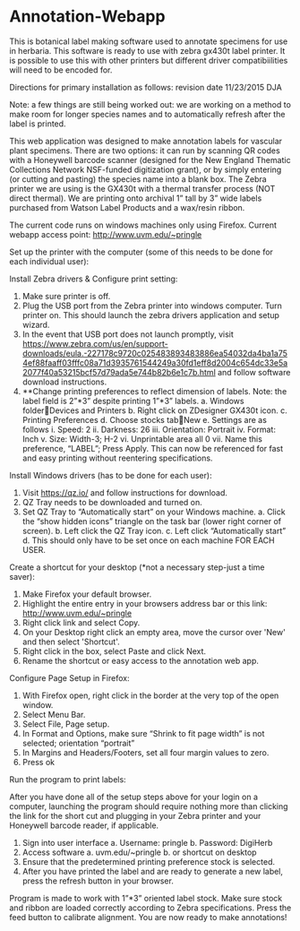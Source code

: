 # Annotation-Webapp
This is botanical label making software used to annotate specimens for use in herbaria. 
This software is ready to use with zebra gx430t label printer. 
It is possible to use this with other printers but different driver compatibiilities will need to be encoded for.

Directions for primary installation as follows:  	revision date 11/23/2015 DJA

Note: a few things are still being worked out: we are working on a method to make room for longer species 
names and to automatically refresh after the label is printed.

This web application was designed to make annotation labels for vascular plant specimens. 
There are two options: it can run by scanning QR codes with a Honeywell barcode scanner 
(designed for the New England Thematic Collections Network NSF-funded digitization grant), 
or by simply entering (or cutting and pasting) the species name into a blank box. 
The Zebra printer we are using is the GX430t with a thermal transfer process (NOT direct thermal). 
We are printing onto archival 1” tall by 3” wide labels purchased from Watson Label Products and a wax/resin ribbon.

The current code runs on windows machines only using Firefox.
Current webapp access point: http://www.uvm.edu/~pringle

Set up the printer with the computer (some of this needs to be done for each individual user):

Install Zebra drivers & Configure print setting:	
1.	Make sure printer is off.
2.	Plug the USB port from the Zebra printer into windows computer. Turn printer on. This should launch the zebra drivers application and setup wizard.
3.	In the event that USB port does not launch promptly, visit 
https://www.zebra.com/us/en/support-downloads/eula.-227178c9720c025483893483886ea54032da4ba1a754ef88faaff03fffc08a71d3935761544249a30fd1eff8d2004c654dc33e5a2077f40a53215bcf57d79ada5e744b82b6e1c7b.html and follow software download instructions.
4.	**Change printing preferences to reflect dimension of labels. Note: the label field is 2”*3” despite printing 1”*3” labels.
a.	Windows folderDevices and Printers
b.	Right click on ZDesigner GX430t icon.
c.	Printing Preferences
d.	Choose stocks tabNew
e.	Settings are as follows
i.	Speed: 2
ii.	Darkness: 26
iii.	Orientation: Portrait
iv.	Format: Inch
v.	Size: Width-3; H-2
vi.	Unprintable area all 0
vii.	Name this preference, “LABEL”; Press Apply. This can now be referenced for fast and easy printing without reentering specifications.

Install Windows drivers (has to be done for each user):
1.	Visit https://qz.io/ and follow instructions for download.
2.	QZ Tray needs to be downloaded and turned on. 
3.	Set QZ Tray to “Automatically start” on your Windows machine.
a.	Click the “show hidden icons” triangle on the task bar (lower right corner of screen).
b.	Left click the QZ Tray icon.
c.	Left click “Automatically start”
d.	This should only have to be set once on each machine FOR EACH USER.

Create a shortcut for your desktop (*not a necessary step-just a time saver):
1.	 Make Firefox your default browser. 
2.	Highlight the entire entry in your browsers address bar or this link: http://www.uvm.edu/~pringle
3.	Right click link and select Copy. 
4.	On your Desktop right click an empty area, move the cursor over 'New' and then select 'Shortcut'. 
5.	Right click in the box, select Paste and click Next.
6.	Rename the shortcut or easy access to the annotation web app. 

Configure Page Setup in Firefox:
1.	With Firefox open, right click in the border at the very top of the open window. 
2.	Select Menu Bar.
3.	Select File, Page setup.
4.	In Format and Options, make sure “Shrink to fit page width” is not selected; orientation “portrait”
5.	In Margins and Headers/Footers, set all four margin values to zero.
6.	Press ok


Run the program to print labels:

After you have done all of the setup steps above for your login on a computer, launching the program should require nothing more than clicking the link for the short cut and plugging in your Zebra printer and your Honeywell barcode reader, if applicable.  
1.	Sign into user interface 
a.	Username: pringle
b.	Password: DigiHerb
2.	Access software
a.	uvm.edu/~pringle
b.	or shortcut on desktop
3.	Ensure that the predetermined printing preference stock is selected.
4.	After you have printed the label and are ready to generate a new label, press the refresh button in your browser.


Program is made to work with 1”*3” oriented label stock. Make sure stock and ribbon are loaded correctly according to Zebra specifications. Press the feed button to calibrate alignment. You are now ready to make annotations! 


